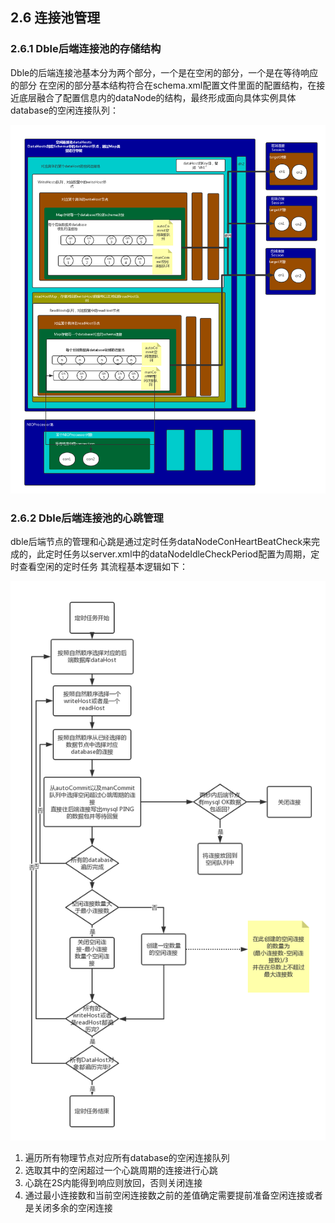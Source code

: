 ##  2.6 连接池管理

### 2.6.1 Dble后端连接池的存储结构
   Dble的后端连接池基本分为两个部分，一个是在空闲的部分，一个是在等待响应的部分
   在空闲的部分基本结构符合在schema.xml配置文件里面的配置结构，在接近底层融合了配置信息内的dataNode的结构，最终形成面向具体实例具体database的空闲连接队列：
   
   
![](pic/2.6_1.png)

### 2.6.2 Dble后端连接池的心跳管理
   dble后端节点的管理和心跳是通过定时任务dataNodeConHeartBeatCheck来完成的，此定时任务以server.xml中的dataNodeIdleCheckPeriod配置为周期，定时查看空闲的定时任务
   其流程基本逻辑如下：  
   
![](pic/2.6_2.png)

1. 遍历所有物理节点对应所有database的空闲连接队列
2. 选取其中的空闲超过一个心跳周期的连接进行心跳
3. 心跳在2S内能得到响应则放回，否则关闭连接
4. 通过最小连接数和当前空闲连接数之前的差值确定需要提前准备空闲连接或者是关闭多余的空闲连接

